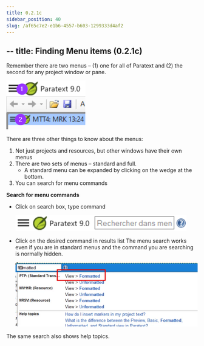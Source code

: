 ```yaml
---
title: 0.2.1c
sidebar_position: 40
slug: /af65c7e2-e1b6-4557-b603-1299333d4af2
---
```




## -- title: Finding Menu items (0.2.1c)


Remember there are two menus – (1) one for all of Paratext and (2) the second for any project window or pane.


![](./158734415.png)


There are three other things to know about the menus:

1. Not just projects and resources, but other windows have their own menus
1. There are two sets of menus – standard and full.
	- A standard menu can be expanded by clicking on the wedge at the bottom.
1. You can search for menu commands

**Search for menu commands**

- Click on search box, type command

	![](./754737837.png)

- Click on the desired command in results list The menu search works even if you are in standard menus and the command you are searching is normally hidden.

	![](./606797479.png)


The same search also shows help topics.

